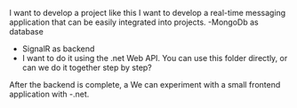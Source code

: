 I want to develop a project like this I want to develop a real-time messaging application that can be easily integrated into projects.
-MongoDb as database 
- SignalR as backend 
- I want to do it using the .net Web API.
You can use this folder directly, or can we do it together step by step?  

After the backend is complete, a 
We can experiment with a small frontend application with -.net.